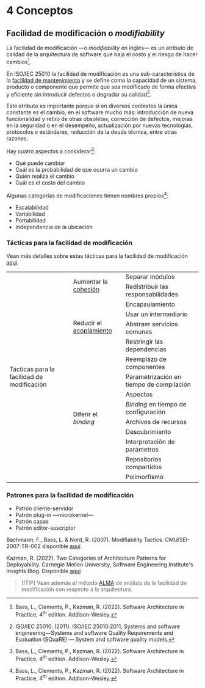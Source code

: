 # 4 Conceptos

## Facilidad de modificación o *modifiability*

La facilidad de modificación —o *modifiability* en inglés— es un atributo de
calidad de la arquitectura de software que baja el costo y el riesgo de hacer
cambios[^1].

[^1]: Bass, L., Clements, P., Kazman, R. (2022). Software Architecture in
    Practice, 4<sup>th</sup> edition. Addison-Wesley.

En ISO/IEC 25010 la facilidad de modificación es una sub-característica de la
[facilidad de
mantenimiento](./4_Atributos_de_calidad.md#facilidad-de-mantenimiento) y se
define como la capacidad de un sistema, producto o componente que permite que
sea modificado de forma efectiva y eficiente sin introducir defectos o degradar
su calidad[^2].

[^2]: ISO/IEC 25010. (2011). ISO/IEC 25010:2011, Systems and software
    engineering—Systems and software Quality Requirements and Evaluation
    (SQuaRE) — System and software quality models.

Este atributo es importante porque si en diversos contextos la única constante
es el cambio, en el software mucho más: introducción de nueva funcionalidad y
retiro de otras obsoletas, corrección de defectos, mejoras en la seguridad o en
el desempeño, actualización por nuevas tecnologías, protocolos o estándares,
reducción de la deuda técnica, entre otras razones.

Hay cuatro aspectos a considerar[^1]:

* Qué puede cambiar
* Cuál es la probabilidad de que ocurra un cambio
* Quién realiza el cambio
* Cuál es el costo del cambio

Algunas categorías de modificaciones tienen nombres propios[^1]:

* Escalabilidad
* Variabilidad
* Portabilidad
* Independencia de la ubicación

### Tácticas para la facilidad de modificación

Vean más detalles sobre estas tácticas para la facilidad de modificación
[aquí](/2_Tecnicas_y_herramientas/2_5_5_Tacticas_facilidad_de_modificacion.md).

<table>
  <tr>
    <td rowspan="15">
      Tácticas para la facilidad de modificación
    </td>
    <td rowspan="2">
      Aumentar la <a href="./4_Cohesion.md">cohesión</a>
    </td>
    <td>
      Separar módulos
    </td>
  </tr>
  <tr>
    <td>
      Redistribuir las responsabilidades
    </td>
  </tr>
  <tr>
    <td rowspan="4">
      Reducir el <a href="./4_Acoplamiento.md">acoplamiento</a>
    </td>
    <td>
      Encapsulamiento
    </td>
  </tr>
  <tr>
    <td>
      Usar un intermediario
    </td>
  </tr>
  <tr>
    <td>
      Abstraer servicios comunes
    </td>
  </tr>
  <tr>
    <td>
      Restringir las dependencias
    </td>
  </tr>
  <tr>
    <td rowspan="9">
      Diferir el <i>binding</i>
    </td>
    <td>
      Reemplazo de componentes
    </td>
  </tr>
  <tr>
    <td>
      Parametrización en tiempo de compilación
    </td>
  </tr>
  <tr>
    <td>
      Aspectos
    </td>
  </tr>
  <tr>
    <td>
      <i>Binding</i> en tiempo de configuración
    </td>
  </tr>
  <tr>
    <td>
      Archivos de recursos
    </td>
  </tr>
  <tr>
    <td>
      Descubrimiento
    </td>
  </tr>
  <tr>
    <td>
      Interpretación de parámetros
    </td>
  </tr>
  <tr>
    <td>
      Repositorios compartidos
    </td>
  </tr>
  <tr>
    <td>
      Polimorfismo
    </td>
  </tr>
</table>

### Patrones para la facilidad de modificación

* Patrón cliente-servidor
* Patrón plug-in —microkernel—
* Patrón capas
* Patrón editor-suscriptor

Bachmann, F., Bass, L. & Nord, R. (2007). Modifiability Tactics.
CMU/SEI-2007-TR-002 disponible
[aquí](https://insights.sei.cmu.edu/documents/778/2007_005_001_14858.pdf)

Kazman, R. (2022). Two Categories of Architecture Patterns for Deployability.
Carnegie Mellon University, Software Engineering Institute's Insights Blog.
Disponible
[aquí](https://insights.sei.cmu.edu/blog/two-categories-of-architecture-patterns-for-deployability/)

> [!TIP] Vean además el método [ALMA](/2_Tecnicas_y_herramientas/2_9_3_ALMA.md)
> de análisis de la facilidad de modificación con respecto a la arquitectura.
